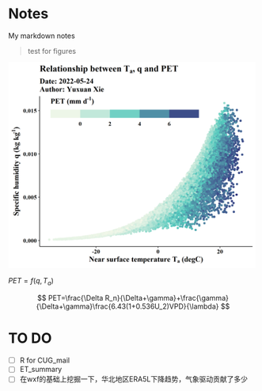 # Notes
My markdown notes

> test for figures

<img src="Figures/2022-5-24.png" alt="notes" width="500"/>

$PET=f(q,T_a)$

$$
PET=\frac{\Delta R_n}{\Delta+\gamma}+\frac{\gamma}{\Delta+\gamma}\frac{6.43(1+0.536U_2)VPD}{\lambda}
$$

# TO DO

- [ ] R for CUG_mail
- [ ] ET_summary
- [ ] 在wxf的基础上挖掘一下，华北地区ERA5L下降趋势，气象驱动贡献了多少
